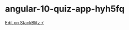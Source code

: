 # angular-10-quiz-app-hyh5fq

[Edit on StackBlitz ⚡️](https://stackblitz.com/edit/angular-10-quiz-app-hyh5fq)